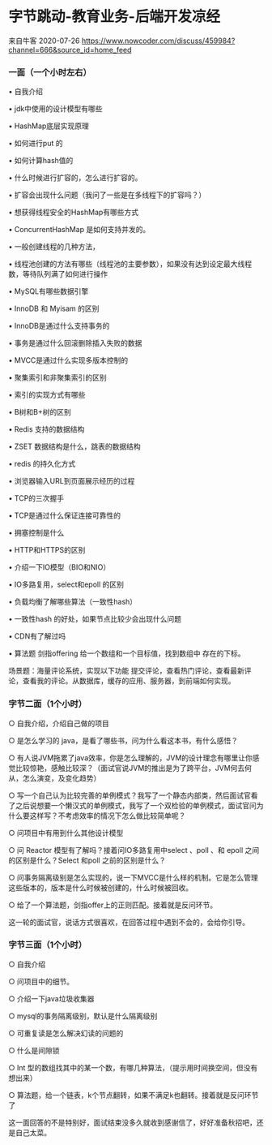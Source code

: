 # 字节跳动-教育业务-后端开发凉经

来自牛客 2020-07-26 https://www.nowcoder.com/discuss/459984?channel=666&source_id=home_feed

### 一面（一个小时左右）

• 自我介绍

• jdk中使用的设计模型有哪些

• HashMap底层实现原理

• 如何进行put 的

• 如何计算hash值的

• 什么时候进行扩容的，怎么进行扩容的。

• 扩容会出现什么问题（我问了一些是在多线程下的扩容吗？）

• 想获得线程安全的HashMap有哪些方式

• ConcurrentHashMap 是如何支持并发的。

• 一般创建线程的几种方法，

• 线程池创建的方法有哪些（线程池的主要参数），如果没有达到设定最大线程数，等待队列满了如何进行操作

• MySQL有哪些数据引擎

• InnoDB 和 Myisam 的区别

• InnoDB是通过什么支持事务的

• 事务是通过什么回滚删除插入失败的数据

• MVCC是通过什么实现多版本控制的

• 聚集索引和非聚集索引的区别

• 索引的实现方式有哪些

• B树和B+树的区别

• Redis 支持的数据结构

• ZSET 数据结构是什么，跳表的数据结构

• redis 的持久化方式

• 浏览器输入URL到页面展示经历的过程

• TCP的三次握手

• TCP是通过什么保证连接可靠性的

• 拥塞控制是什么

• HTTP和HTTPS的区别

• 介绍一下IO模型（BIO和NIO）

• IO多路复用，select和epoll 的区别

• 负载均衡了解哪些算法（一致性hash）

• 一致性hash 的好处，如果节点比较少会出现什么问题

• CDN有了解过吗

• 算法题 剑指offering 给一个数组和一个目标值，找到数组中 存在的下标。

场景题：海量评论系统，实现以下功能 提交评论，查看热门评论，查看最新评论，查看我的评论。从数据库，缓存的应用、服务器，到前端如何实现。



### 字节二面（1个小时）

 ○ 自我介绍，介绍自己做的项目

 ○ 是怎么学习的 java，是看了哪些书，问为什么看这本书，有什么感悟？

○ 有人说JVM拖累了java效率，你是怎么理解的，JVM的设计理念有哪里让你感觉比较惊艳，感触比较深？（面试官说JVM的推出是为了跨平台，JVM何去何从，怎么演变，及变化趋势）

 ○ 写一个自己认为比较完善的单例模式？我写了一个静态内部类，然后面试官看了之后说想要一个懒汉式的单例模式，我写了一个双检验的单例模式，面试官问为什么要这样写？不考虑效率的情况下怎么做比较简单呢？

 ○ 问项目中有用到什么其他设计模型

 ○ 问 Reactor 模型有了解吗？接着问IO多路复用中select 、poll 、和 epoll 之间的区别是什么？Select 和poll 之前的区别是什么？

 ○ 问事务隔离级别是怎么实现的，说一下MVCC是什么样的机制。它是怎么管理这些版本的，版本是什么时候被创建的，什么时候被回收。

 ○ 给了一个算法题，剑指offer上的正则匹配。接着就是反问环节。

这一轮的面试官，说话方式很喜欢，在回答过程中遇到不会的，会给你引导。



### 字节三面（1个小时）

 ○ 自我介绍

 ○ 问项目中的细节。

 ○ 介绍一下java垃圾收集器

 ○ mysql的事务隔离级别，默认是什么隔离级别

 ○ 可重复读是怎么解决幻读的问题的

 ○ 什么是间隙锁

 ○ Int 型的数组找其中的某一个数，有哪几种算法，（提示用时间换空间，但没有想出来）

 ○ 算法题，给一个链表，k个节点翻转，如果不满足k也翻转。接着就是反问环节了

这一面回答的不是特别好，面试结束没多久就收到感谢信了，好好准备秋招吧，还是自己太菜。